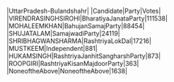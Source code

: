  
|UttarPradesh-Bulandshahr|
|Candidate|Party|Votes|
|VIRENDRASINGHSIROHI|BharatiyaJanataParty|111538|
|MOHALEEMKHAN|BahujanSamajParty|88454|
|SHUJATALAM|SamajwadiParty|24119|
|SHRIBHAGWANSHARMA|RashtriyaLokDal|17216|
|MUSTKEEM|Independent|881|
|HUKAMSINGH|RashtriyaJanhitSangharshParty|873|
|ROOPGIRI|RashtriyaKisanMajdoorParty|363|
|NoneoftheAbove|NoneoftheAbove|1638|
